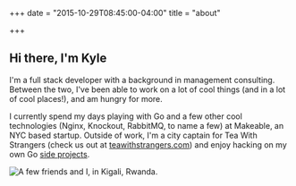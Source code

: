 +++
date = "2015-10-29T08:45:00-04:00"
title = "about"

+++

## Hi there, I'm Kyle
I'm a full stack developer with a background in management consulting. Between the two, I've been able to work on a lot of cool things (and in a lot of cool places!), and am hungry for more.

I currently spend my days playing with Go and a few other cool technologies (Nginx, Knockout, RabbitMQ, to name a few) at Makeable, an NYC based startup. Outside of work, I'm a city captain for Tea With Strangers (check us out at <a href="http://teawithstrangers.com" target="_blank">teawithstrangers.com</a>) and enjoy hacking on my own Go <a href="https://github.com/kylechadha?tab=repositories" target="_blank">side projects</a>. 

<img src="/consulting_in_rwanda.jpg" title="A few friends and I, in Kigali, Rwanda." class="pure-img">
